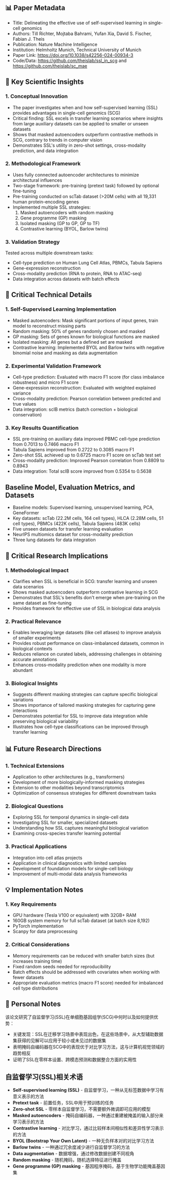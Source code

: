 ## 📊 Paper Metadata
- Title: Delineating the effective use of self-supervised learning in single-cell genomics
- Authors: Till Richter, Mojtaba Bahrami, Yufan Xia, David S. Fischer, Fabian J. Theis
- Publication: Nature Machine Intelligence
- Institution: Helmholtz Munich, Technical University of Munich
- Paper Link: https://doi.org/10.1038/s42256-024-00934-3
- Code/Data: https://github.com/theislab/ssl_in_scg and https://github.com/theislab/sc_mae

## 🔄 Key Scientific Insights

### 1. Conceptual Innovation
- The paper investigates when and how self-supervised learning (SSL) provides advantages in single-cell genomics (SCG)
- Critical finding: SSL excels in transfer learning scenarios where insights from large auxiliary datasets can be applied to smaller or unseen datasets
- Shows that masked autoencoders outperform contrastive methods in SCG, contrary to trends in computer vision
- Demonstrates SSL's utility in zero-shot settings, cross-modality prediction, and data integration

### 2. Methodological Framework
- Uses fully connected autoencoder architectures to minimize architectural influences
- Two-stage framework: pre-training (pretext task) followed by optional fine-tuning
- Pre-training conducted on scTab dataset (>20M cells) with all 19,331 human protein-encoding genes
- Implemented multiple SSL strategies:
  1. Masked autoencoders with random masking
  2. Gene programme (GP) masking
  3. Isolated masking (GP to GP, GP to TF)
  4. Contrastive learning (BYOL, Barlow twins)

### 3. Validation Strategy
Tested across multiple downstream tasks:
- Cell-type prediction on Human Lung Cell Atlas, PBMCs, Tabula Sapiens
- Gene-expression reconstruction
- Cross-modality prediction (RNA to protein, RNA to ATAC-seq)
- Data integration across datasets with batch effects

## 🔬 Critical Technical Details

### 1. Self-Supervised Learning Implementation
- Masked autoencoders: Mask significant portions of input genes, train model to reconstruct missing parts
- Random masking: 50% of genes randomly chosen and masked
- GP masking: Sets of genes known for biological functions are masked
- Isolated masking: All genes but a defined set are masked
- Contrastive learning: Implemented BYOL and Barlow twins with negative binomial noise and masking as data augmentation

### 2. Experimental Validation Framework
- Cell-type prediction: Evaluated with macro F1 score (for class imbalance robustness) and micro F1 score
- Gene-expression reconstruction: Evaluated with weighted explained variance
- Cross-modality prediction: Pearson correlation between predicted and true values
- Data integration: scIB metrics (batch correction + biological conservation)

### 3. Key Results Quantification
- SSL pre-training on auxiliary data improved PBMC cell-type prediction from 0.7013 to 0.7466 macro F1
- Tabula Sapiens improved from 0.2722 to 0.3085 macro F1
- Zero-shot SSL achieved up to 0.6725 macro F1 score on scTab test set
- Cross-modality prediction: Improved Pearson correlation from 0.8809 to 0.8943
- Data integration: Total scIB score improved from 0.5354 to 0.5638

## Baseline Model, Evaluation Metrics, and Datasets
- Baseline models: Supervised learning, unsupervised learning, PCA, GeneFormer
- Key datasets: scTab (22.2M cells, 164 cell types), HLCA (2.28M cells, 51 cell types), PBMCs (422K cells), Tabula Sapiens (483K cells)
- Five unseen datasets for transfer learning evaluation
- NeurIPS multiomics dataset for cross-modality prediction
- Three lung datasets for data integration

## 💭 Critical Research Implications

### 1. Methodological Impact
- Clarifies when SSL is beneficial in SCG: transfer learning and unseen data scenarios
- Shows masked autoencoders outperform contrastive learning in SCG
- Demonstrates that SSL's benefits don't emerge when pre-training on the same dataset as fine-tuning
- Provides framework for effective use of SSL in biological data analysis

### 2. Practical Relevance
- Enables leveraging large datasets (like cell atlases) to improve analysis of smaller experiments
- Provides robust performance on class-imbalanced datasets, common in biological contexts
- Reduces reliance on curated labels, addressing challenges in obtaining accurate annotations
- Enhances cross-modality prediction when one modality is more abundant

### 3. Biological Insights
- Suggests different masking strategies can capture specific biological variations
- Shows importance of tailored masking strategies for capturing gene interactions
- Demonstrates potential for SSL to improve data integration while preserving biological variability
- Illustrates how cell-type classifications can be improved through transfer learning

## 📊 Future Research Directions

### 1. Technical Extensions
- Application to other architectures (e.g., transformers)
- Development of more biologically-informed masking strategies
- Extension to other modalities beyond transcriptomics
- Optimization of consensus strategies for different downstream tasks

### 2. Biological Questions
- Exploring SSL for temporal dynamics in single-cell data
- Investigating SSL for smaller, specialized datasets
- Understanding how SSL captures meaningful biological variation
- Examining cross-species transfer learning potential

### 3. Practical Applications
- Integration into cell atlas projects
- Application in clinical diagnostics with limited samples
- Development of foundation models for single-cell biology
- Improvement of multi-modal data analysis frameworks

## 💡 Implementation Notes

### 1. Key Requirements
- GPU hardware (Tesla V100 or equivalent) with 32GB+ RAM
- 160GB system memory for full scTab dataset (at batch size 8,192)
- PyTorch implementation
- Scanpy for data preprocessing

### 2. Critical Considerations
- Memory requirements can be reduced with smaller batch sizes (but increases training time)
- Fixed random seeds needed for reproducibility
- Batch effects should be addressed with covariates when working with fewer datasets
- Appropriate evaluation metrics (macro F1 score) needed for imbalanced cell type distributions



## 📝 Personal Notes

该论文研究了自监督学习(SSL)在单细胞基因组学(SCG)中何时以及如何提供优势：

* 关键发现：SSL在迁移学习场景中表现出色，在这些场景中，从大型辅助数据集获得的见解可以应用于较小或未见过的数据集
* 表明掩码自编码器在SCG中的表现优于对比学习方法，这与计算机视觉领域的趋势相反
* 证明了SSL在零样本设置、跨模态预测和数据整合方面的实用性

## 自监督学习(SSL)相关术语

* **Self-supervised learning (SSL)** - 自监督学习，一种从无标签数据中学习有意义表示的方法
* **Pretext task** - 前置任务，SSL中用于预训练的任务
* **Zero-shot SSL** - 零样本自监督学习，不需要额外微调即可应用的模型
* **Masked autoencoders** - 掩码自编码器，一种通过重建被掩盖的输入部分来学习表示的方法
* **Contrastive learning** - 对比学习，通过比较样本间相似性和差异性学习表示的方法
* **BYOL (Bootstrap Your Own Latent)** - 一种无负样本对的对比学习方法
* **Barlow twins** - 一种通过冗余度减少进行自监督学习的方法
* **Data augmentation** - 数据增强，通过修改数据创建不同视角
* **Random masking** - 随机掩码，随机选择特征进行掩盖
* **Gene programme (GP) masking** - 基因程序掩码，基于生物学功能掩盖基因集
